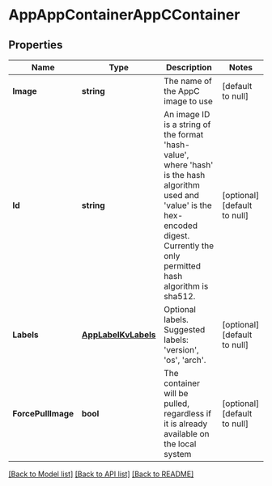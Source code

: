# AppAppContainerAppCContainer

## Properties
Name | Type | Description | Notes
------------ | ------------- | ------------- | -------------
**Image** | **string** | The name of the AppC image to use | [default to null]
**Id** | **string** | An image ID is a string of the format &#39;hash-value&#39;, where &#39;hash&#39; is the hash algorithm used and &#39;value&#39; is the hex-encoded digest. Currently the only permitted hash algorithm is sha512.  | [optional] [default to null]
**Labels** | [**AppLabelKvLabels**](app.label.KVLabels.md) | Optional labels. Suggested labels: &#39;version&#39;, &#39;os&#39;, &#39;arch&#39;.  | [optional] [default to null]
**ForcePullImage** | **bool** | The container will be pulled, regardless if it is already available on the local system  | [optional] [default to null]

[[Back to Model list]](../README.md#documentation-for-models) [[Back to API list]](../README.md#documentation-for-api-endpoints) [[Back to README]](../README.md)


